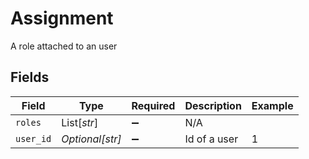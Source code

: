 # Assignment

A role attached to an user


## Fields

| Field              | Type               | Required           | Description        | Example            |
| ------------------ | ------------------ | ------------------ | ------------------ | ------------------ |
| `roles`            | List[*str*]        | :heavy_minus_sign: | N/A                |                    |
| `user_id`          | *Optional[str]*    | :heavy_minus_sign: | Id of a user       | 1                  |